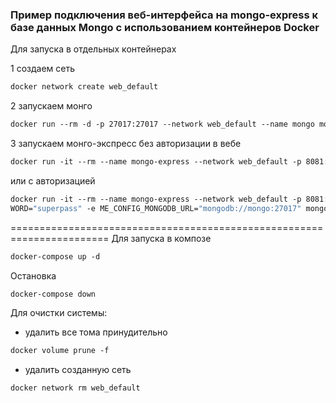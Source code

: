 ### Пример подключения веб-интерфейса на mongo-express к базе данных Mongo с использованием контейнеров Docker
Для запуска в отдельных контейнерах

1 создаем сеть
```dockerfile
docker network create web_default
```
2 запускаем монго
```dockerfile
docker run --rm -d -p 27017:27017 --network web_default --name mongo mongo
```
3 запускаем монго-экспресс без авторизации в вебе
```dockerfile
docker run -it --rm --name mongo-express --network web_default -p 8081:8081 -e ME_CONFIG_OPTIONS_EDITORTHEME="ambiance" -e ME_CONFIG_BASICAUTH_USERNAME="" -e ME_CONFIG_MONGODB_URL="mongodb://mongo:27017" mongo-express
```
или с авторизацией
```dockerfile
docker run -it --rm --name mongo-express --network web_default -p 8081:8081 -e ME_CONFIG_OPTIONS_EDITORTHEME="ambiance" -e ME_CONFIG_BASICAUTH_USERNAME="black1277" -e ME_CONFIG_BASICAUTH_PASS
WORD="superpass" -e ME_CONFIG_MONGODB_URL="mongodb://mongo:27017" mongo-express
```
=======================================================================
Для запуска в композе
```dockerfile
docker-compose up -d
```
Остановка
```dockerfile
docker-compose down
```
Для очистки системы:
 - удалить все тома принудительно
```dockerfile
docker volume prune -f 
```
 - удалить созданную сеть
 ```dockerfile
docker network rm web_default
```